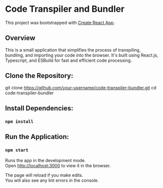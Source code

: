 # Code Transpiler and Bundler

This project was bootstrapped with [Create React App](https://github.com/facebook/create-react-app).

## Overview

This is a small application that simplifies the process of transpiling, bundling, and importing your code into the browser. It's built using React.js, Typescript, and ESBuild for fast and efficient code processing.

## Clone the Repository:

git clone https://github.com/your-username/code-transpiler-bundler.git
cd code-transpiler-bundler

## Install Dependencies:
### `npm install`

## Run the Application:
### `npm start`



Runs the app in the development mode.\
Open [http://localhost:3000](http://localhost:3000) to view it in the browser.

The page will reload if you make edits.\
You will also see any lint errors in the console.




